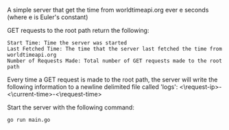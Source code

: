A simple server that get the time from worldtimeapi.org ever e seconds (where e is Euler's constant)

GET requests to the root path return the following:
```
Start Time: Time the server was started
Last Fetched Time: The time that the server last fetched the time from worldtimeapi.org
Number of Requests Made: Total number of GET requests made to the root path
```

Every time a GET request is made to the root path, the server will write the following information to a newline delimited file called 'logs':
<\request-ip>-<\current-time>-<\request-time> 

Start the server with the following command:
```
go run main.go
```